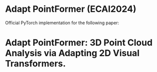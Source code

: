 # Adapt PointFormer  (ECAI2024)
Official PyTorch implementation for the following paper:
# Adapt PointFormer: 3D Point Cloud Analysis via Adapting 2D Visual Transformers. 
